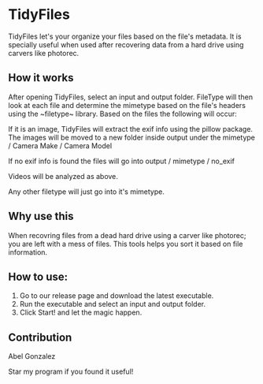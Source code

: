 # TidyFiles

TidyFiles let's your organize your files based on the file's metadata. It is specially useful when used after recovering data from a hard drive using carvers like photorec. 

## How it works

After opening TidyFiles, select an input and output folder. FileType will then look at each file and determine the mimetype based on the file's headers using the ~filetype~ library. Based on the files the following will occur:

If it is an image, TidyFiles will extract the exif info using the pillow package. The images will be moved to a new folder inside output under the  mimetype / Camera Make / Camera Model 

If no exif info is found the files will go into output / mimetype / no_exif

Videos will be analyzed as above.

Any other filetype will just go into it's mimetype. 

## Why use this

When recovring files from a dead hard drive using a carver like photorec; you are left with a mess of files. This tools helps you sort it based on file information. 

## How to use:

1. Go to our release page and download the latest executable. 
2. Run the executable and select an input and output folder. 
3. Click Start! and let the magic happen. 


## Contribution

Abel Gonzalez 

Star my program if you found it useful! 
